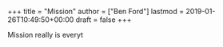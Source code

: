 +++
title = "Mission"
author = ["Ben Ford"]
lastmod = 2019-01-26T10:49:50+00:00
draft = false
+++

Mission really is everyt
